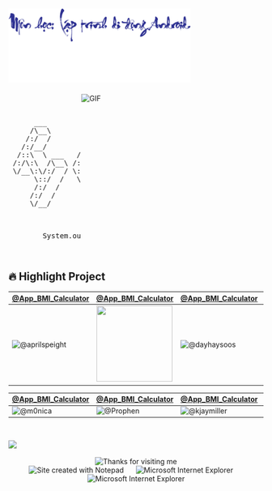 

<h2>
<img alt="GIF" src="https://github.com/dongpy78/Image-github/blob/main/titleAndroid.png" width="360px"/>
  
</h2>

<img align="right" alt="GIF" src="https://raw.githubusercontent.com/rahul-jha98/rahul-jha98/main/techstack.gif" width="360px"/>

<pre>


  
      ___           ___           ___       ___       ___     
     /\__\         /\  \         /\__\     /\__\     /\  \    
    /:/  /        /::\  \       /:/  /    /:/  /    /::\  \   
   /:/__/        /:/\:\  \     /:/  /    /:/  /    /:/\:\  \  
  /::\  \ ___   /::\~\:\  \   /:/  /    /:/  /    /:/  \:\  \ 
 /:/\:\  /\__\ /:/\:\ \:\__\ /:/__/    /:/__/    /:/__/ \:\__\      
 \/__\:\/:/  / \:\~\:\ \/__/ \:\  \    \:\  \    \:\  \ /:/  /
      \::/  /   \:\ \:\__\    \:\  \    \:\  \    \:\  /:/  / 
      /:/  /     \:\ \/__/     \:\  \    \:\  \    \:\/:/  /  
     /:/  /       \:\__\        \:\__\    \:\__\    \::/  /   
     \/__/         \/__/         \/__/     \/__/     \/__/    


  
        System.out.println("Hello Android!");
</pre>

<br>

## 🔥 Highlight Project
<div align="center">
  
  | [@App_BMI_Calculator](https://github.com/dongpy78/63133727-AndroidProgramming/tree/main/Project-BMICalculator) | [@App_BMI_Calculator]() | [@App_BMI_Calculator]() | [@App_BMI_Calculator]() |
  | --- | --- | --- | --- |
  | <img src="https://is4-ssl.mzstatic.com/image/thumb/Purple128/v4/91/a2/ba/91a2ba32-65a8-1116-c0ee-3d3ea01494a4/source/512x512bb.jpg" alt="@aprilspeight" width="150" height="150"> | <img   src="https://is4-ssl.mzstatic.com/image/thumb/Purple128/v4/91/a2/ba/91a2ba32-65a8-1116-c0ee-3d3ea01494a4/source/512x512bb.jpg" alt="" width="150" height="150"> | <img src="https://is4-ssl.mzstatic.com/image/thumb/Purple128/v4/91/a2/ba/91a2ba32-65a8-1116-c0ee-3d3ea01494a4/source/512x512bb.jpg" alt="@dayhaysoos" width="150" height="150"> | <img src="https://is4-ssl.mzstatic.com/image/thumb/Purple128/v4/91/a2/ba/91a2ba32-65a8-1116-c0ee-3d3ea01494a4/source/512x512bb.jpg" alt="@ifiokjr" width="150" height="150"> |
  
  | [@App_BMI_Calculator]() | [@App_BMI_Calculator]() | [@App_BMI_Calculator]() | [@App_BMI_Calculator]() |
  | --- | --- | --- | --- |
  | <img src="https://is4-ssl.mzstatic.com/image/thumb/Purple128/v4/91/a2/ba/91a2ba32-65a8-1116-c0ee-3d3ea01494a4/source/512x512bb.jpg" alt="@m0nica" width="150" height="150"> | <img src="https://is4-ssl.mzstatic.com/image/thumb/Purple128/v4/91/a2/ba/91a2ba32-65a8-1116-c0ee-3d3ea01494a4/source/512x512bb.jpg" alt="@Prophen" width="150" height="150"> | <img src="https://is4-ssl.mzstatic.com/image/thumb/Purple128/v4/91/a2/ba/91a2ba32-65a8-1116-c0ee-3d3ea01494a4/source/512x512bb.jpg" alt="@kjaymiller" width="150" height="150"> | <img src="https://is4-ssl.mzstatic.com/image/thumb/Purple128/v4/91/a2/ba/91a2ba32-65a8-1116-c0ee-3d3ea01494a4/source/512x512bb.jpg" alt="tom" width="150" height="150"> |
</div>

<br>

![](https://github.com/halfrost/halfrost/blob/master/icons/header_1.png)




<!-- Footer -->
<div align="center">
  <img height="120" alt="Thanks for visiting me" width="100%" src="https://raw.githubusercontent.com/BrunnerLivio/brunnerlivio/master/images/marquee.svg" />
  <br />
  <img src="https://raw.githubusercontent.com/BrunnerLivio/brunnerlivio/master/images/notepad.gif" alt="Site created with Notepad" height="30" />
  <!-- "margin-right: whatever;" -->
  <span>&nbsp;&nbsp;&nbsp;&nbsp;</span>  
  <img src="https://raw.githubusercontent.com/BrunnerLivio/brunnerlivio/master/images/ie_logo.gif" alt="Microsoft Internet Explorer" />
  <span>&nbsp;&nbsp;&nbsp;&nbsp;</span>  
  <img src="https://raw.githubusercontent.com/BrunnerLivio/brunnerlivio/master/images/noframes.gif" alt="Microsoft Internet Explorer" />
</div>
